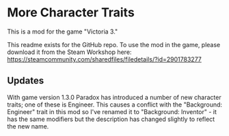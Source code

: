 # More Character Traits
 
This is a mod for the game "Victoria 3."

This readme exists for the GitHub repo. To use the mod in the game, please download it from the Steam Workshop here: https://steamcommunity.com/sharedfiles/filedetails/?id=2901783277

## Updates

With game version 1.3.0 Paradox has introduced a number of new character traits; one of these is Engineer. This causes a conflict with the "Background: Engineer" trait in this mod so I've renamed it to "Background: Inventor" - it has the same modifiers but the description has changed slightly to reflect the new name. 